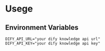 # Usege

## Environment Variables

```
DIFY_API_URL="your dify knowledge api url"
DIFY_API_KEY="your dify knowledge api key"
```
